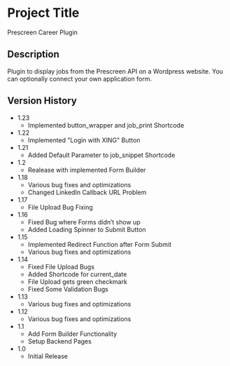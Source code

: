 # Project Title

Prescreen Career Plugin

## Description

Plugin to display jobs from the Prescreen API on a Wordpress website. You can optionally connect your own application form.

## Version History

* 1.23
    * Implemented button_wrapper and job_print Shortcode
* 1.22
    * Implemented "Login with XING" Button
* 1.21
    * Added Default Parameter to job_snippet Shortcode
* 1.2
    * Realease with implemented Form Builder
* 1.18
    * Various bug fixes and optimizations
    * Changed LinkedIn Callback URL Problem
* 1.17
    * File Upload Bug Fixing
* 1.16
    * Fixed Bug where Forms didn’t show up
    * Added Loading Spinner to Submit Button
* 1.15
    * Implemented Redirect Function after Form Submit
    * Various bug fixes and optimizations
* 1.14
    * Fixed File Upload Bugs
    * Added Shortcode for current_date
    * File Upload gets green checkmark
    * Fixed Some Validation Bugs
* 1.13
    * Various bug fixes and optimizations
* 1.12
    * Various bug fixes and optimizations
* 1.1
    * Add Form Builder Functionality
    * Setup Backend Pages
* 1.0
    * Initial Release